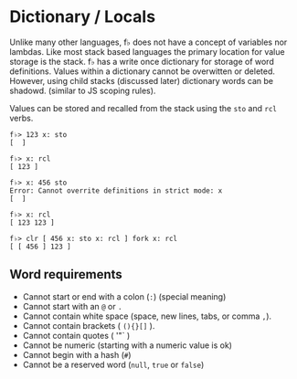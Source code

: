# Dictionary / Locals

Unlike many other languages, f♭ does not have a concept of variables nor lambdas.  Like most stack based languages the primary location for value storage is the stack.  f♭ has a write once dictionary for storage of word definitions.  Values within a dictionary cannot be overwitten or deleted. However, using child stacks (discussed later) dictionary words can be shadowd. (similar to JS scoping rules).

Values can be stored and recalled from the stack using the `sto` and `rcl` verbs.

```
f♭> 123 x: sto
[  ]

f♭> x: rcl
[ 123 ]

f♭> x: 456 sto
Error: Cannot overrite definitions in strict mode: x
[  ]

f♭> x: rcl
[ 123 123 ]

f♭> clr [ 456 x: sto x: rcl ] fork x: rcl
[ [ 456 ] 123 ]
```

## Word requirements

- Cannot start or end with a colon (`:`) (special meaning)
- Cannot start with an `@` or `.`
- Cannot contain white space (space, new lines, tabs, or comma `,`).
- Cannot contain brackets ( `(){}[]` ).
- Cannot contain quotes ( '"\` )
- Cannot be numeric (starting with a numeric value is ok)
- Cannot begin with a hash (`#`)
- Cannot be a reserved word (`null`, `true` or `false`)



